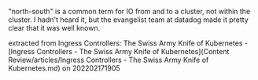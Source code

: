 "north-south" is a common term for IO from and to a cluster, not within the cluster. I hadn't heard it, but the evangelist team at datadog made it pretty clear that it was well known.

extracted from Ingress Controllers: The Swiss Army Knife of Kubernetes - [Ingress Controllers - The Swiss Army Knife of Kubernetes](Content Review/articles/Ingress Controllers - The Swiss Army Knife of Kubernetes.md) on 202202171905